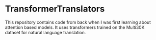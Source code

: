 # TransformerTranslators
This repository contains code from back when I was first learning about attention based models. It uses transformers trained on the Multi30K dataset for natural language translation.
